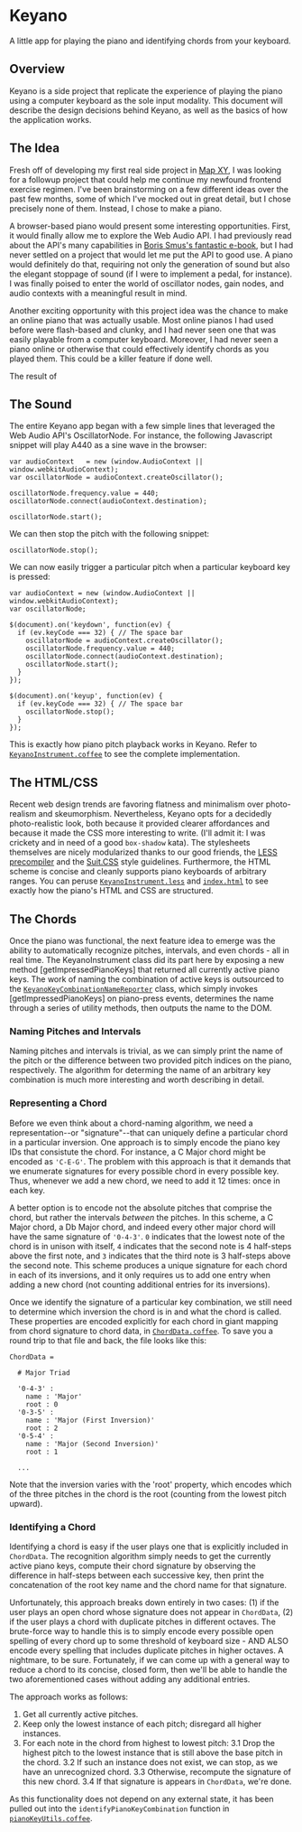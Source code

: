 # Keyano

A little app for playing the piano and identifying chords from your keyboard.


## Overview

Keyano is a side project that replicate the experience of playing the piano using a computer keyboard as the sole input modality. This document will describe the design decisions behind Keyano, as well as the basics of how the application works.


## The Idea

Fresh off of developing my first real side project in [Map XY](http://cmslewis.github.io/map-xy/), I was looking for a followup project that could help me continue my newfound frontend exercise regimen. I've been brainstorming on a few different ideas over the past few months, some of which I've mocked out in great detail, but I chose precisely none of them. Instead, I chose to make a piano.

A browser-based piano would present some interesting opportunities. First, it would finally allow me to explore the Web Audio API. I had previously read about the API's many capabilities in [Boris Smus's fantastic e-book](http://chimera.labs.oreilly.com/books/1234000001552/index.html), but I had never settled on a project that would let me put the API to good use. A piano would definitely do that, requiring not only the generation of sound but also the elegant stoppage of sound (if I were to implement a pedal, for instance). I was finally poised to enter the world of oscillator nodes, gain nodes, and audio contexts with a meaningful result in mind.

Another exciting opportunity with this project idea was the chance to make an online piano that was actually usable. Most online pianos I had used before were flash-based and clunky, and I had never seen one that was easily playable from a computer keyboard. Moreover, I had never seen a piano online or otherwise that could effectively identify chords as you played them. This could be a killer feature if done well.

The result of

## The Sound

The entire Keyano app began with a few simple lines that leveraged the Web Audio API's OscillatorNode. For instance, the following Javascript snippet will play A440 as a sine wave in the browser:

    var audioContext   = new (window.AudioContext || window.webkitAudioContext);
    var oscillatorNode = audioContext.createOscillator();
    
    oscillatorNode.frequency.value = 440;
    oscillatorNode.connect(audioContext.destination);
    
    oscillatorNode.start();

We can then stop the pitch with the following snippet:

    oscillatorNode.stop();

We can now easily trigger a particular pitch when a particular keyboard key is pressed:

    var audioContext = new (window.AudioContext || window.webkitAudioContext);
    var oscillatorNode;
    
    $(document).on('keydown', function(ev) {
      if (ev.keyCode === 32) { // The space bar
        oscillatorNode = audioContext.createOscillator();
        oscillatorNode.frequency.value = 440;
        oscillatorNode.connect(audioContext.destination);
        oscillatorNode.start();
      }
    });
    
    $(document).on('keyup', function(ev) {
      if (ev.keyCode === 32) { // The space bar
        oscillatorNode.stop();
      }
    });


This is exactly how piano pitch playback works in Keyano. Refer to [`KeyanoInstrument.coffee`](https://github.com/cmslewis/keyano/blob/master/static/js/instrument/KeyanoInstrument.coffee) to see the complete implementation.


## The HTML/CSS

Recent web design trends are favoring flatness and minimalism over photo-realism and skeumorphism. Nevertheless, Keyano opts for a decidedly photo-realistic look, both because it provided clearer affordances and because it made the CSS more interesting to write. (I'll admit it: I was crickety and in need of a good `box-shadow` kata). The stylesheets themselves are nicely modularized thanks to our good friends, the [LESS precompiler](http://lesscss.org/) and the [Suit.CSS](https://github.com/suitcss/suit/blob/master/doc/naming-conventions.md) style guidelines. Furthermore, the HTML scheme is concise and cleanly supports piano keyboards of arbitrary ranges. You can peruse [`KeyanoInstrument.less`](https://github.com/cmslewis/keyano/blob/master/static/js/instrument/KeyanoInstrument.coffee) and [`index.html`](https://github.com/cmslewis/keyano/blob/master/index.html) to see exactly how the piano's HTML and CSS are structured.


## The Chords

Once the piano was functional, the next feature idea to emerge was the ability to automatically recognize pitches, intervals, and even chords - all in real time. The KeyanoInstrument class did its part here by exposing a new method [getImpressedPianoKeys] that returned all currently active piano keys. The work of naming the combination of active keys is outsourced to the [`KeyanoKeyCombinationNameReporter`](https://github.com/cmslewis/keyano/blob/master/static/js/listeners/KeyanoKeyCombinationNameReporter.coffee) class, which simply invokes [getImpressedPianoKeys] on piano-press events, determines the name through a series of utility methods, then outputs the name to the DOM.

### Naming Pitches and Intervals

Naming pitches and intervals is trivial, as we can simply print the name of the pitch or the difference between two provided pitch indices on the piano, respectively. The algorithm for determing the name of an arbitrary key combination is much more interesting and worth describing in detail.

### Representing a Chord

Before we even think about a chord-naming algorithm, we need a representation--or "signature"--that can uniquely define a particular chord in a particular inversion. One approach is to simply encode the piano key IDs that consistute the chord. For instance, a C Major chord might be encoded as `'C-E-G'`. The problem with this approach is that it demands that we enumerate signatures for every possible chord in every possible key. Thus, whenever we add a new chord, we need to add it 12 times: once in each key.

A better option is to encode not the absolute pitches that comprise the chord, but rather the intervals *between* the pitches. In this scheme, a C Major chord, a Db Major chord, and indeed every other major chord will have the same signature of `'0-4-3'`. `0` indicates that the lowest note of the chord is in unison with itself, `4` indicates that the second note is 4 half-steps above the first note, and `3` indicates that the third note is 3 half-steps above the second note. This scheme produces a unique signature for each chord in each of its inversions, and it only requires us to add one entry when adding a new chord (not counting additional entries for its inversions).

Once we identify the signature of a particular key combination, we still need to determine which inversion the chord is in and what the chord is called. These properties are encoded explicitly for each chord in giant mapping from chord signature to chord data, in [`ChordData.coffee`](https://github.com/cmslewis/keyano/blob/master/static/js/data/ChordData.coffee). To save you a round trip to that file and back, the file looks like this:

    ChordData =
    
      # Major Triad
    
      '0-4-3' :
        name : 'Major'
        root : 0
      '0-3-5' :
        name : 'Major (First Inversion)'
        root : 2
      '0-5-4' :
        name : 'Major (Second Inversion)'
        root : 1
    
      ...

Note that the inversion varies with the 'root' property, which encodes which of the three pitches in the chord is the root (counting from the lowest pitch upward).

### Identifying a Chord

Identifying a chord is easy if the user plays one that is explicitly included in `ChordData`. The recognition algorithm simply needs to get the currently active piano keys, compute their chord signature by observing the difference in half-steps between each successive key, then print the concatenation of the root key name and the chord name for that signature.

Unfortunately, this approach breaks down entirely in two cases: (1) if the user plays an open chord whose signature does not appear in `ChordData`, (2) if the user plays a chord with duplicate pitches in different octaves. The brute-force way to handle this is to simply encode every possible open spelling of every chord up to some threshold of keyboard size - AND ALSO encode every spelling that includes duplicate pitches in higher octaves. A nightmare, to be sure. Fortunately, if we can come up with a general way to reduce a chord to its concise, closed form, then we'll be able to handle the two aforementioned cases without adding any additional entries.

The approach works as follows:

1. Get all currently active pitches.
2. Keep only the lowest instance of each pitch; disregard all higher instances.
3. For each note in the chord from highest to lowest pitch:
3.1 Drop the highest pitch to the lowest instance that is still above the base pitch in the chord.
3.2 If such an instance does not exist, we can stop, as we have an unrecognized chord.
3.3 Otherwise, recompute the signature of this new chord.
3.4 If that signature is appears in `ChordData`, we're done.

As this functionality does not depend on any external state, it has been pulled out into the `identifyPianoKeyCombination` function in [`pianoKeyUtils.coffee`](https://github.com/cmslewis/keyano/blob/master/static/js/utils/pianoKeyUtils.coffee).

